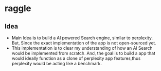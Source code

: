 # raggle
## Idea
- Main Idea is to build a AI powered Search engine, similar to perplexity. But, Since the exact implementation of the app is not open-sourced yet.
- This implementation is to clear my understanding of how an AI Search would be implemented from scratch. And, the goal is to build a app that would ideally function as a clone of perplexity app features,thus perplexity would be acting like a benchmark.
